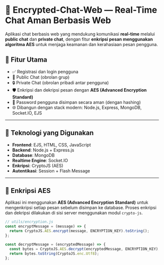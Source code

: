 # 🔐 Encrypted-Chat-Web — Real-Time Chat Aman Berbasis Web

Aplikasi chat berbasis web yang mendukung komunikasi **real-time** melalui **public chat** dan **private chat**, dengan fitur **enkripsi pesan menggunakan algoritma AES** untuk menjaga keamanan dan kerahasiaan pesan pengguna.

## 🚀 Fitur Utama

- ✅ Registrasi dan login pengguna
- 💬 Public Chat (obrolan grup)
- 🔒 Private Chat (obrolan pribadi antar pengguna)
- 🛡️ Enkripsi dan dekripsi pesan dengan **AES (Advanced Encryption Standard)**
- 🔐 Password pengguna disimpan secara aman (dengan hashing)
- 🌐 Dibangun dengan stack modern: Node.js, Express, MongoDB, Socket.IO, EJS

---

## 🧰 Teknologi yang Digunakan

- **Frontend**: EJS, HTML, CSS, JavaScript  
- **Backend**: Node.js + Express.js  
- **Database**: MongoDB  
- **Realtime Engine**: Socket.IO  
- **Enkripsi**: CryptoJS (AES)  
- **Autentikasi**: Session + Flash Message

---

## 🔐 Enkripsi AES

Aplikasi ini menggunakan **AES (Advanced Encryption Standard)** untuk mengenkripsi setiap pesan sebelum disimpan ke database. Proses enkripsi dan dekripsi dilakukan di sisi server menggunakan modul `crypto-js`.

```js
// utils/encryption.js
const encryptMessage = (message) => {
  return CryptoJS.AES.encrypt(message, ENCRYPTION_KEY).toString();
};

const decryptMessage = (encryptedMessage) => {
  const bytes = CryptoJS.AES.decrypt(encryptedMessage, ENCRYPTION_KEY);
  return bytes.toString(CryptoJS.enc.Utf8);
};
